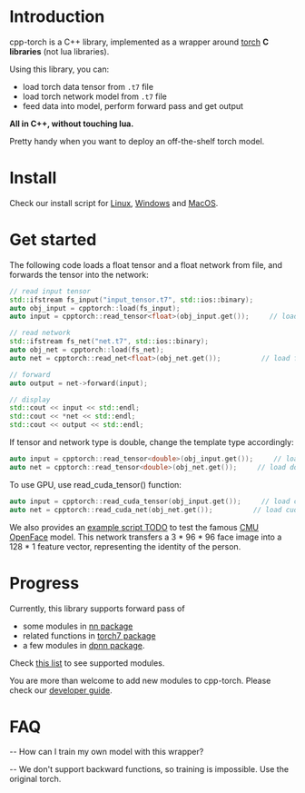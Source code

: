 # Introduction

cpp-torch is a C++ library, implemented as a wrapper around [torch](https://github.com/torch) **C libraries** (not lua libraries).

Using this library, you can:

- load torch data tensor from `.t7` file
- load torch network model from `.t7` file
- feed data into model, perform forward pass and get output

**All in C++, without touching lua.**

Pretty handy when you want to deploy an off-the-shelf torch model.

# Install
Check our install script for [Linux](install_linux.md), [Windows](install_windows.md) and [MacOS](install_max.os).

# Get started
The following code loads a float tensor and a float network from file, and forwards the tensor into the network:
```c++
// read input tensor
std::ifstream fs_input("input_tensor.t7", std::ios::binary);
auto obj_input = cpptorch::load(fs_input);
auto input = cpptorch::read_tensor<float>(obj_input.get());     // load float tensor

// read network
std::ifstream fs_net("net.t7", std::ios::binary);
auto obj_net = cpptorch::load(fs_net);
auto net = cpptorch::read_net<float>(obj_net.get());          // load float network

// forward
auto output = net->forward(input);

// display
std::cout << input << std::endl;
std::cout << *net << std::endl;
std::cout << output << std::endl;
```

If tensor and network type is double, change the template type accordingly:
```c++
auto input = cpptorch::read_tensor<double>(obj_input.get());     // load double tensor
auto net = cpptorch::read_tensor<double>(obj_net.get());     // load double network
```

To use GPU, use read_cuda_tensor() function:
```c++
auto input = cpptorch::read_cuda_tensor(obj_input.get());     // load cuda tensor
auto net = cpptorch::read_cuda_net(obj_net.get());          // load cuda network
```

We also provides an [example script TODO]() to test the famous [CMU OpenFace](https://github.com/cmusatyalab/openface) model. This network transfers a 3 * 96 * 96 face image into a 128 * 1 feature vector, representing the identity of the person.


# Progress
Currently, this library supports forward pass of
- some modules in [nn package](https://github.com/torch/nn)
- related functions in [torch7 package](https://github.com/torch/torch7)
- a few modules in [dpnn package](https://github.com/Element-Research/dpnn).

Check [this list](progress.md) to see supported modules.

You are more than welcome to add new modules to cpp-torch. Please check our [developer guide]().

# FAQ
-- How can I train my own model with this wrapper?

-- We don't support backward functions, so training is impossible. Use the original torch.
